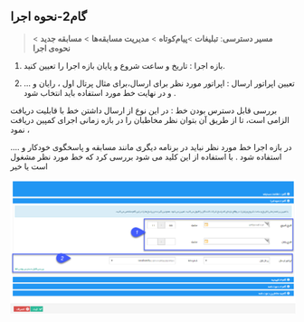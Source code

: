 ﻿## گام2-نحوه اجرا

> **مسیر دسترسی**:  **تبلیغات** >**پیام‌کوتاه** > **مدیریت مسابقه‌ها** > **مسابقه جدید** > **نحوه‌ی اجرا** 

1. بازه اجرا :  تاریخ و ساعت  شروع و پایان بازه اجرا را تعیین کنید.

2. تعیین اپراتور ارسال : اپراتور مورد نظر برای ارسال،برای مثال پرتال اول ، رایان و ...  و در نهایت خط مورد استفاده باید انتخاب شود .

بررسی قابل دسترس بودن خط :  در این نوع از ارسال داشتن خط با قابلیت دریافت الزامی است، تا از طریق آن بتوان نظر مخاطبان را در بازه زمانی اجرای کمپین دریافت نمود ،

 در بازه اجرا خط مورد نظر نباید در برنامه دیگری مانند مسابقه و پاسخگوی خودکار و .... استفاده شود .  با استفاده از این کلید می شود بررسی کرد که خط مورد نظر مشغول است یا خیر 
 
 ![](advertising-sendingcompetitionsms-secondstep.png)
 
  

